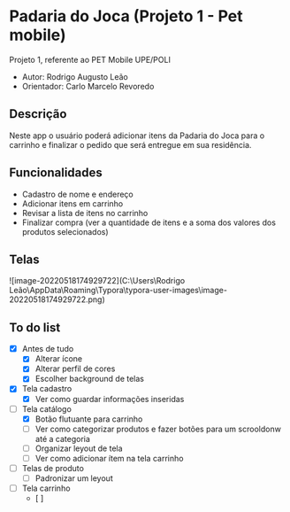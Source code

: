 # Padaria do Joca (Projeto 1 - Pet mobile)

Projeto 1, referente ao PET Mobile UPE/POLI

- Autor: Rodrigo Augusto Leão
- Orientador: Carlo Marcelo Revoredo

## Descrição

Neste app o usuário poderá adicionar itens da Padaria do Joca para o carrinho e finalizar o pedido que será entregue em sua residência.

## Funcionalidades

- Cadastro de nome e endereço
- Adicionar itens em carrinho
- Revisar a lista de itens no carrinho
- Finalizar compra (ver a quantidade de itens e a soma dos valores dos produtos selecionados)

## Telas

![image-20220518174929722](C:\Users\Rodrigo Leão\AppData\Roaming\Typora\typora-user-images\image-20220518174929722.png)

## To do list

- [x] Antes de tudo
  - [x] Alterar ícone
  - [x] Alterar perfil de cores
  - [x] Escolher background de telas
- [x] Tela cadastro
  - [x] Ver como guardar informações inseridas
- [ ] Tela catálogo
  - [x] Botão flutuante para carrinho
  - [ ] Ver como categorizar produtos e fazer botões para um scrooldonw até a categoria
  - [ ] Organizar leyout de tela
  - [ ] Ver como adicionar ítem na tela carrinho
- [ ] Telas de produto
  - [ ] Padronizar um leyout
- [ ] Tela carrinho
  - [ ] 
